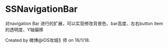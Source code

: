 # SSNavigationBar
对navigation Bar 进行的扩展，可以实现修改背景色、bar高度、左右button item的透明度、Y轴偏移

Created by 微博@iOS攻城犭师 on 16/1/18.
